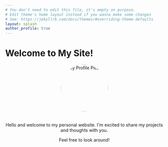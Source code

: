 ```yaml
---
# You don't need to edit this file, it's empty on purpose.
# Edit theme's home layout instead if you wanna make some changes
# See: https://jekyllrb.com/docs/themes/#overriding-theme-defaults
layout: splash
author_profile: true
---
```


# Welcome to My Site!

<div style="text-align: center; margin-bottom: 20px;">
  <img src="{{ site.baseurl }}/assets/images/photo3.jpg" alt="My Profile Picture" style="width: 150px; height: 150px; border-radius: 50%; object-fit: cover; margin-bottom: 20px;"/>
  <p>Hello and welcome to my personal website. I'm excited to share my projects and thoughts with you.</p>
  <p>Feel free to look around!</p>
</div>




